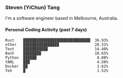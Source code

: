 ### Steven (YiChun) Tang

I'm a software engineer based in Melbourne, Australia.

#### Personal Coding Activity (past 7 days)
```
Rust    ▓▓▓▓▓▓▓▓▓▓▓▓▓▓▓▓▓▓▓▓▓▓▓▓▓▓▓▓▓▓  36.93%
other   ▓▓▓▓▓▓▓▓▓▓▓▓▓▓▓▓                20.31%
Text    ▓▓▓▓▓▓▓▓▓▓▓                     14.40%
Bash    ▓▓▓▓▓▓▓▓                        10.65%
Python  ▓▓▓▓▓▓                           8.08%
YAML    ▓▓▓                              4.50%
Docker  ▓▓                               3.62%
TeX     ▓                                1.52%
```
